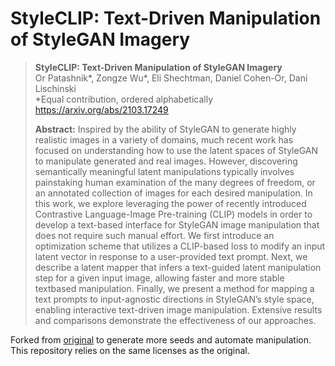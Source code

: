 # StyleCLIP: Text-Driven Manipulation of StyleGAN Imagery

> **StyleCLIP: Text-Driven Manipulation of StyleGAN Imagery**<br>
> Or Patashnik*, Zongze Wu*, Eli Shechtman, Daniel Cohen-Or, Dani Lischinski <br>
> *Equal contribution, ordered alphabetically <br>
> https://arxiv.org/abs/2103.17249 <br>
>
>**Abstract:** Inspired by the ability of StyleGAN to generate highly realistic
images in a variety of domains, much recent work has
focused on understanding how to use the latent spaces of
StyleGAN to manipulate generated and real images. However,
discovering semantically meaningful latent manipulations
typically involves painstaking human examination of
the many degrees of freedom, or an annotated collection
of images for each desired manipulation. In this work, we
explore leveraging the power of recently introduced Contrastive
Language-Image Pre-training (CLIP) models in order
to develop a text-based interface for StyleGAN image
manipulation that does not require such manual effort. We
first introduce an optimization scheme that utilizes a CLIP-based
loss to modify an input latent vector in response to a
user-provided text prompt. Next, we describe a latent mapper
that infers a text-guided latent manipulation step for
a given input image, allowing faster and more stable textbased
manipulation. Finally, we present a method for mapping
a text prompts to input-agnostic directions in StyleGAN’s
style space, enabling interactive text-driven image
manipulation. Extensive results and comparisons demonstrate
the effectiveness of our approaches.

Forked from [original](https://github.com/orpatashnik/StyleCLIP) to generate more seeds and automate manipulation. This repository relies on the same licenses as the original.